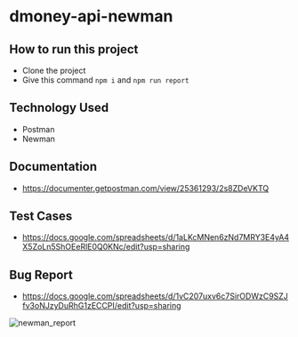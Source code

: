 # dmoney-api-newman

## How to run this project
-  Clone the project
-  Give this command ``` npm i ``` and ``` npm run report ```

## Technology Used
-  Postman
-  Newman

## Documentation
-  https://documenter.getpostman.com/view/25361293/2s8ZDeVKTQ

## Test Cases
-  https://docs.google.com/spreadsheets/d/1aLKcMNen6zNd7MRY3E4yA4X5ZoLn5ShOEeRlE0Q0KNc/edit?usp=sharing

##  Bug Report
-  https://docs.google.com/spreadsheets/d/1vC207uxv6c7SirODWzC9SZJfv3oNJzyDuRhG1zECCPI/edit?usp=sharing


![newman_report](https://user-images.githubusercontent.com/42913194/215275870-d6510d4c-4631-4400-acbe-a22af067918c.jpg)
